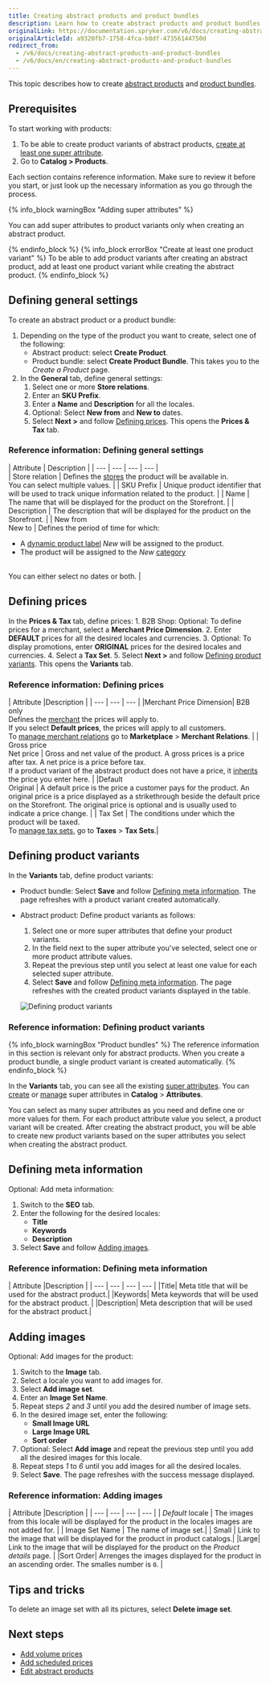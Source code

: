 ```yaml
---
title: Creating abstract products and product bundles
description: Learn how to create abstract products and product bundles in the Back Office.
originalLink: https://documentation.spryker.com/v6/docs/creating-abstract-products-and-product-bundles
originalArticleId: a9320fb7-1758-4fca-b8df-47356144750d
redirect_from:
  - /v6/docs/creating-abstract-products-and-product-bundles
  - /v6/docs/en/creating-abstract-products-and-product-bundles
---
```


This topic describes how to create [abstract products](https://documentation.spryker.com/v6/docs/products-overview#abstract-products-and-product-variants) and [product bundles](/docs/scos/user/features/{{page.version}}/product-bundles/product-bundles-feature-overview.html).


## Prerequisites 

To start working with products:
1. To be able to create product variants of abstract products, [create at least one super attribute](/docs/scos/user/user-guides/{{page.version}}/back-office-user-guide/catalog/attributes/creating-product-attributes.html).
2. Go to  **Catalog > Products**.

Each section contains reference information. Make sure to review it before you start, or just look up the necessary information as you go through the process.

 
{% info_block warningBox "Adding super attributes" %}

You can add super attributes to product variants only when creating an abstract product. 

{% endinfo_block %}
{% info_block errorBox "Create at least one product variant" %}
To be able to add product variants after creating an abstract product,  add at least one product variant while creating the abstract product.
{% endinfo_block %}

## Defining general settings
To create an abstract product or a product bundle:
1. Depending on the type of the product you want to create, select one of the following:
    * Abstract product: select **Create Product**.
    * Product bundle: select **Create Product Bundle**.
    This takes you to the *Create a Product* page.
2. In the **General** tab, define general settings:
    1. Select one or more **Store relations**.
    2. Enter an **SKU Prefix**.
    3. Enter a **Name** and **Description** for all the locales.
    4. Optional: Select **New from** and **New to** dates.
    5. Select **Next >** and follow [Defining prices](#defining-prices).
        This opens the **Prices & Tax** tab.

### Reference information: Defining general settings

| Attribute | Description | 
| --- | --- | --- | --- |  
| Store relation  | Defines the [stores](/docs/scos/dev/tutorials-and-howtos/202009.0/howtos/howto-set-up-multiple-stores.html) the product will be available in.</br>You can select multiple values. | 
| SKU Prefix | Unique product identifier that will be used to track unique information related to the product. |
| Name | The name that will be displayed for the product on the Storefront. | 
| Description | The description that will be displayed for the product on the Storefront. | 
| New from</br>New to  | Defines the period of time for which: </br><ul><li>A [dynamic product label](/docs/scos/user/features/{{page.version}}/product-labels/product-labels-feature-overview.html) *New* will be assigned to the product.</li><li>The product will be assigned to the *New* [category](/docs/scos/user/features/{{page.version}}category-management-feature-overview.html)</li></ul></br> You can either select no dates or both. | 

## Defining prices

In the **Prices & Tax** tab, define prices:
    1. B2B Shop: Optional: To define prices for a merchant, select a **Merchant Price Dimension**.
    2. Enter **DEFAULT** prices for all the desired locales and currencies. 
    3. Optional: To display promotions, enter **ORIGINAL** prices for the desired locales and currencies.
    4. Select a **Tax Set**.
    5. Select **Next >** and follow [Defining product variants](#defining-product-variants).
        This opens the **Variants** tab.
    
    
### Reference information: Defining prices
| Attribute |Description | 
| --- | --- | --- |
|Merchant Price Dimension| B2B only</br>Defines the [merchant](/docs/scos/user/features/{{page.version}}/merchant-custom-prices-feature-overview.html) the prices will apply to.</br>If you select **Default prices**, the prices will apply to all customers.</br>To [manage merchant relations](/docs/scos/user/user-guides/{{page.version}}/back-office-user-guide/marketplace/merchants-and-merchant-relations/managing-merchant-relations.html) go to **Marketplace** > **Merchant Relations**. |
| Gross price</br>Net price | Gross and net value of the product. A gross prices is a price after tax. A net price is a price  before tax.</br>If a product variant of the abstract product does not have a price, it [inherits](https://documentation.spryker.com/v6/docs/products-overview#product-information-inheritance) the price you enter here. | 
|Default</br>Original | A default price is the price a customer pays for the product. An original price is a price displayed as a strikethrough beside the default price on the Storefront. The original price is optional and is usually used to indicate a price change. |
| Tax Set | The conditions under which the product will be taxed.</br>To [manage tax sets](https://documentation.spryker.com/v6/docs/managing-tax-rates-sets), go to **Taxes** > **Tax Sets**.|
    
## Defining product variants
In the **Variants** tab, define product variants:
* Product bundle: Select **Save** and follow [Defining meta information](#defining-meta-information).
           The page refreshes with a product variant created automatically. 
* Abstract product: Define product variants as follows:
    1. Select one or more super attributes that define your product variants.
    2. In the field next to the super attribute you've selected, select one or more product attribute values.
    3. Repeat the previous step until you select at least one value for each selected super attribute.  
    4. Select **Save** and follow [Defining meta information](#defining-meta-information).
        The page refreshes with the created product variants displayed in the table.
        
    ![Defining product variants](https://spryker.s3.eu-central-1.amazonaws.com/docs/User+Guides/Back+Office+user+guide/Catalog/Products/Abstract+products/Creating+abstract+products/defining-product-variants.gif)

### Reference information: Defining product variants

{% info_block warningBox "Product bundles" %}
The reference information in this section is relevant only for abstract products. When you create a product bundle, a single product variant is created automatically.
{% endinfo_block %}

In the **Variants** tab, you can see all the existing [super attributes](https://documentation.spryker.com/v6/docs/products-overview#super-attributes). You can [create](/docs/scos/user/user-guides/{{page.version}}/back-office-user-guide/catalog/attributes/creating-product-attributes.html) or [manage](/docs/scos/user/user-guides/{{page.version}}/back-office-user-guide/catalog/attributes/managing-product-attributes.html) super attributes in **Catalog** > **Attributes**.

You can select as many super attributes as you need and define one or more values for them. For each product attribute value you select, a product variant will be created. After creating the abstract product, you will be able to create new product variants based on the super attributes you select when creating the abstract product. 

## Defining meta information

Optional: Add meta information:
1. Switch to the **SEO** tab.
2. Enter the following for the desired locales:
    * **Title**
    * **Keywords**
    * **Description**
2. Select **Save** and follow [Adding images](#adding-images).
     
### Reference information: Defining meta information

| Attribute |Description | 
| --- | --- | --- | --- |
|Title| Meta title that will be used for the abstract product.|
|Keywords| Meta keywords that will be used for the abstract product. |
|Description| Meta description that will be used for the abstract product.|

## Adding images
Optional: Add images for the product:
1. Switch to the **Image** tab.
2. Select a locale you want to add images for.
3. Select **Add image set**.
4. Enter an **Image Set Name**.
5. Repeat steps *2* and *3* until you add the desired number of image sets.
6. In the desired image set, enter the following:
    *  **Small Image URL**
    *  **Large Image URL**
    *  **Sort order**
7. Optional: Select **Add image** and repeat the previous step until you add all the desired images for this locale.
8. Repeat steps *1* to *6* until you add images for all the desired locales.
9. Select **Save**.
The page refreshes with the success message displayed.

### Reference information: Adding images
| Attribute |Description | 
| --- | --- | --- | --- |
| *Default* locale | The images from this locale will be displayed for the product in the locales images are not added for. | 
| Image Set Name | The name of image set.|
| Small | Link to the image that will be displayed for the product in product catalogs.|
|Large| Link to the image that will be displayed for the product on the *Product details* page. |
|Sort Order| Arrenges the images displayed for the product in an ascending order. The smalles number is `0`. |



## Tips and tricks 

To delete an image set with all its pictures, select **Delete image set**.
<!---
To convert an abstract product into a product bundle, you can update the **Assign bundled products** tab for a variant. The product will automatically be transformed into a bundle. -->


## Next steps
* [Add volume prices](/docs/scos/user/user-guides/{{page.version}}/back-office-user-guide/catalog/products/abstract-products/adding-volume-prices-to-abstract-products.html)
* [Add scheduled prices](/docs/scos/user/user-guides/{{page.version}}/back-office-user-guide/catalog/products/abstract-products/adding-scheduled-prices-to-abstract-products.html)
* [Edit abstract products](/docs/scos/user/user-guides/{{page.version}}/back-office-user-guide/catalog/products/abstract-products/editing-abstract-products.html)

